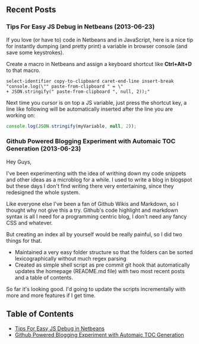 ## Recent Posts

### Tips For Easy JS Debug in Netbeans (2013-06-23)

If you love (or have to) code in Netbeans and in JavaScript, here is a nice tip for instantly dumping (and pretty print) a variable in browser console (and save some keystrokes).

Create a macro in Netbeans and assign a keyboard shortcut like __Ctrl+Alt+D__ to that macro.

```
select-identifier copy-to-clipboard caret-end-line insert-break 
"console.log(\"" paste-from-clipboard " = \" 
+ JSON.stringify(" paste-from-clipboard ", null, 2));"
```

Next time you cursor is on top a JS variable, just press the shortcut key, a line like following will be automatically inserted after the line you are working on:

```javascript
console.log(JSON.stringify(myVariable, null, 2));
```


### Github Powered Blogging Experiment with Automaic TOC Generation (2013-06-23)

Hey Guys,

I've been experimenting with the idea of writhing down my code snippets and other ideas as a microblog for a while. I used to write a blog in blogspot but these days I don't find writing there very entertaining, since they redesigned the whole system.

Like everyone else I've been a fan of Github Wikis and Markdown, so I thought why not give this a try. Github's code highlight and markdown syntax is all I need for a programming centric blog, I don't need any fancy CSS and whatever.

But creating an index all by yourself would be really painful, so I did two things for that.

* Maintained a very easy folder structure so that the folders can be sorted lexicographically without much regex parsing
* Created as simple shell script as pre commit git hook that automatically updates the homepage (README.md file) with two most recent posts and a table of contents.

So far it's looking good. I'd going to update the scripts incrementally with more and more features if I get time.



## Table of Contents

* [Tips For Easy JS Debug in Netbeans](2013-06/23-Tips-For-Easy-JS-Debug-in-Netbeans.md)
* [Github Powered Blogging Experiment with Automaic TOC Generation](2013-06/23-Github-Powered-Blogging-Experiment-with-Automaic-TOC-Generation.md)
